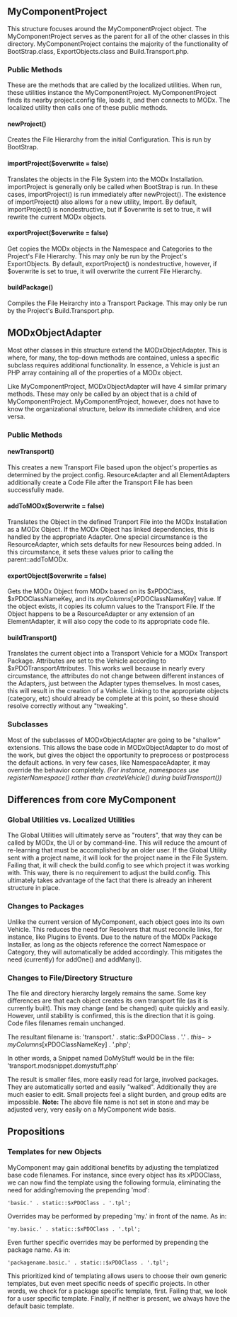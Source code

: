 ## MyComponentProject

This structure focuses around the MyComponentProject object. The MyComponentProject serves as the parent for all of the other classes in this directory. MyComponentProject contains the majority of the functionality of BootStrap.class, ExportObjects.class and Build.Transport.php.

### Public Methods
These are the methods that are called by the localized utilities. When run, these utilities instance the MyComponentProject. MyComponentProject finds its nearby project.config file, loads it, and then connects to MODx. The localized utility then calls one of these public methods. 

#### newProject()
Creates the File Hierarchy from the initial Configuration. This is run by BootStrap.

#### importProject($overwrite = false)
Translates the objects in the File System into the MODx Installation. importProject is generally only be called when BootStrap is run. In these cases, importProject() is run immediately after newProject(). The existence of importProject() also allows for a new utility, Import. By default, importProject() is nondestructive, but if $overwrite is set to true, it will rewrite the current MODx objects.

#### exportProject($overwrite = false)
Get copies the MODx objects in the Namespace and Categories to the Project's File Hierarchy. This may only be run by the Project's ExportObjects. By default, exportProject() is nondestructive, however, if $overwrite is set to true, it will overwrite the current File Hierarchy.

#### buildPackage() 
Compiles the File Heirarchy into a Transport Package. This may only be run by the Project's Build.Transport.php. 

## MODxObjectAdapter

Most other classes in this structure extend the MODxObjectAdapter. This is where, for many, the top-down methods are contained, unless a specific subclass requires additional functionality. In essence, a Vehicle is just an PHP array containing all of the properties of a MODx object.

Like MyComponentProject, MODxObjectAdapter will have 4 similar primary methods. These may only be called by an object that is a child of MyComponentProject. MyComponentProject, however, does not have to know the organizational structure, below its immediate children, and vice versa. 

### Public Methods

#### newTransport()
This creates a new Transport File based upon the object's properties as determined by the project.config. ResourceAdapter and all ElementAdapters additionally create a Code File after the Transport File has been successfully made.

#### addToMODx($overwrite = false)
Translates the Object in the defined Tranport File into the MODx Installation as a MODx Object. If the MODx Object has linked dependencies, this is handled by the appropriate Adapter. One special circumstance is the ResourceAdapter, which sets defaults for new Resources being added. In this circumstance, it sets these values prior to calling the parent::addToMODx.

#### exportObject($overwrite = false)
Gets the MODx Object from MODx based on its $xPDOClass, $xPDOClassNameKey, and its $myColumns[$xPDOClassNameKey] value. If the object exists, it copies its column values to the Transport File. If the Object happens to be a ResourceAdapter or any extension of an ElementAdapter, it will also copy the code to its appropriate code file.

#### buildTransport() 
Translates the current object into a Transport Vehicle for a MODx Transport Package. Attributes are set to the Vehicle according to $xPDOTransportAttributes. This works well because in nearly every circumstance, the attributes do not change between different instances of the Adapters, just between the Adapter types themselves. In most cases, this will result in the creation of a Vehicle. Linking to the appropriate objects (category, etc) should already be complete at this point, so these should resolve correctly without any "tweaking".

### Subclasses
Most of the subclasses of MODxObjectAdapter are going to be "shallow" extensions. This allows the base code in MODxObjectAdapter to do most of the work, but gives the object the opportunity to preprocess or postprocess the default actions. In very few cases, like NamespaceAdapter, it may override the behavior completely. *(For instance, namespaces use registerNamespace() rather than createVehicle() during buildTransport())*

## Differences from core MyComponent

### Global Utilities vs. Localized Utilities
The Global Utilities will ultimately serve as "routers", that way they can be called by MODx, the UI or by command-line. This will reduce the amount of re-learning that must be accomplished by an older user. If the Global Utility sent with a project name, it will look for the project name in the File System. Failing that, it will check the build.config to see which project it was working with. This way, there is no requirement to adjust the build.config. This ultimately takes advantage of the fact that there is already an inherent structure in place.

### Changes to Packages
Unlike the current version of MyComponent, each object goes into its own Vehicle. This reduces the need for Resolvers that must reconcile links, for instance, like Plugins to Events. Due to the nature of the MODx Package Installer, as long as the objects reference the correct Namespace or Category, they will automatically be added accordingly. This mitigates the need (currently) for addOne() and addMany().

### Changes to File/Directory Structure
The file and directory hierarchy largely remains the same. Some key differences are that each object creates its own transport file (as it is currently built). This may change (and be changed) quite quickly and easily. However, until stability is confirmed, this is the direction that it is going. Code files filenames remain unchanged.

The resultant filename is:
    'transport.' . static::$xPDOClass . '.' . $this->myColumns[$xPDOClassNameKey] . '.php';
    
In other words, a Snippet named DoMyStuff would be in the file:
    'transport.modsnippet.domystuff.php'

The result is smaller files, more easily read for large, involved packages. They are automatically sorted and easily "walked". Additionally they are much easier to edit. Small projects feel a slight burden, and group edits are impossible. **Note:** The above file name is not set in stone and may be adjusted very, very easily on a MyComponent wide basis.

## Propositions

### Templates for new Objects

MyComponent may gain additional benefits by adjusting the templatized base code filenames. For instance, since every object has its xPDOClass, we can now find the template using the following formula, eliminating the need for adding/removing the prepending 'mod':

    'basic.' . static::$xPDOClass . '.tpl';
    
Overrides may be performed by prepeding 'my.' in front of the name. As in:

    'my.basic.' . static::$xPDOClass . '.tpl';
    
Even further specific overrides may be performed by prepending the package name. As in:

    'packagename.basic.' . static::$xPDOClass . '.tpl';

This prioritized kind of templating allows users to choose their own generic templates, but even meet specific needs of specific projects. In other words, we check for a package specific template, first. Failing that, we look for a user specific template. Finally, if neither is present, we always have the default basic template.